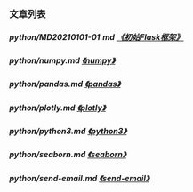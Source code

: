 
[@id]: README.md 
[@title]: python
[@location]: docs/python/README.md
[@author]: leity
[@date]: 2021-08-14

### 文章列表

##### python/MD20210101-01.md  [《初始Flask框架》](python/MD20210101-01.md)
##### python/numpy.md  [《numpy》](python/numpy.md)
##### python/pandas.md  [《pandas》](python/pandas.md)
##### python/plotly.md  [《plotly》](python/plotly.md)
##### python/python3.md  [《python3》](python/python3.md)
##### python/seaborn.md  [《seaborn》](python/seaborn.md)
##### python/send-email.md  [《send-email》](python/send-email.md)
